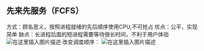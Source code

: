## 先来先服务（FCFS）

方式：顾名思义，按照进程就绪的先后顺序使用CPU,不可抢占
优点：公平，实现简单
缺点：长进程后面的短进程需要等待很长时间，不利于用户体验
![在这里插入图片描述](https://img-blog.csdnimg.cn/20200816182516817.png?x-oss-process=image/watermark,type_ZmFuZ3poZW5naGVpdGk,shadow_10,text_aHR0cHM6Ly9ibG9nLmNzZG4ubmV0L2JiYmJvYmJi,size_16,color_FFFFFF,t_70#pic_center)
改变调度顺序：
![在这里插入图片描述](https://img-blog.csdnimg.cn/20200816182547601.png?x-oss-process=image/watermark,type_ZmFuZ3poZW5naGVpdGk,shadow_10,text_aHR0cHM6Ly9ibG9nLmNzZG4ubmV0L2JiYmJvYmJi,size_16,color_FFFFFF,t_70#pic_center)